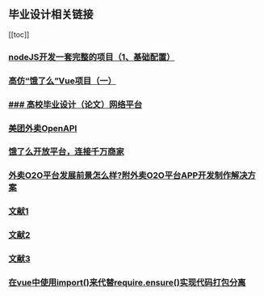## 毕业设计相关链接
[[toc]]

### [nodeJS开发一套完整的项目（1、基础配置）](https://www.jianshu.com/p/0ad1bb9f6842)

### [高仿“饿了么”Vue项目（一）](https://blog.csdn.net/hanhf/article/details/80174534)

### [### 高校毕业设计（论文）网络平台  ](http://120.193.39.96:5113/student/notopic.jsp)

### [美团外卖OpenAPI](http://developer.waimai.meituan.com/)

### [饿了么开放平台，连接千万商家](https://open.shop.ele.me/openapi)

### [外卖O2O平台发展前景怎么样?附外卖O2O平台APP开发制作解决方案](http://www.apppark.cn/t-1265.html)

### [文献1](https://wenku.baidu.com/view/cb249eab52ea551810a687e5.html?from=search) 

### [文献2](https://wenku.baidu.com/view/c2d6e30c5a8102d276a22fea.html?from=search) 
 
### [文献3](https://wenku.baidu.com/view/a3c01e63178884868762caaedd3383c4bb4cb4a5.html?sxts=1541686883313)
 
### [在vue中使用import()来代替require.ensure()实现代码打包分离](https://www.cnblogs.com/Man-Dream-Necessary/p/9543738.html)
